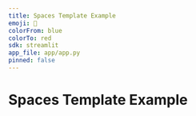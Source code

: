 ```yaml
---
title: Spaces Template Example
emoji: 🤗
colorFrom: blue
colorTo: red
sdk: streamlit
app_file: app/app.py
pinned: false
---
```


# Spaces Template Example